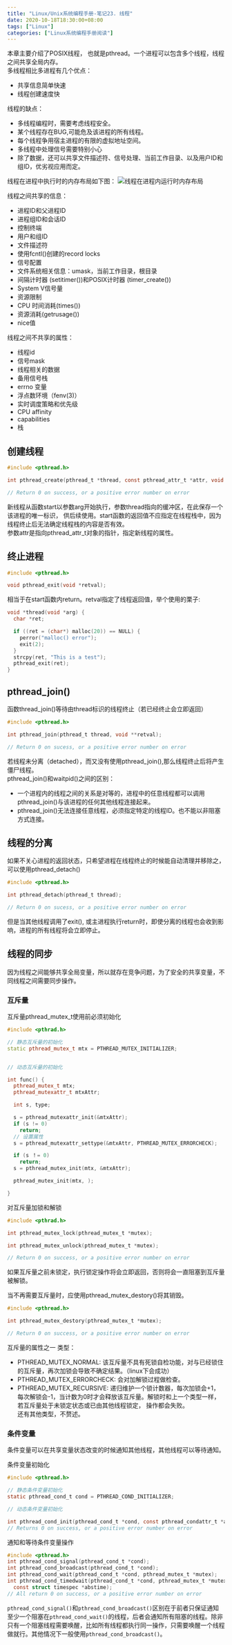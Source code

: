 ```yaml
---
title: "Linux/Unix系统编程手册-笔记23. 线程"
date: 2020-10-18T18:30:00+08:00
tags: ["Linux"]
categories: ["Linux系统编程手册阅读"]
---
```


本章主要介绍了POSIX线程， 也就是pthread。一个进程可以包含多个线程，线程之间共享全局内存。  
多线程相比多进程有几个优点：
- 共享信息简单快速
- 线程创建速度快

线程的缺点：
- 多线程编程时，需要考虑线程安全。
- 某个线程存在BUG,可能危及该进程的所有线程。
- 每个线程争用宿主进程的有限的虚拟地址空间。
- 多线程中处理信号需要特别小心
- 除了数据，还可以共享文件描述符、信号处理、当前工作目录、以及用户ID和组ID，优劣视应用而定。

线程在进程中执行时的内存布局如下图：
![线程在进程内运行时内存布局](/img/the-linux-programming-interface-s23/four_threads_in_a_process.png)

线程之间共享的信息：

- 进程ID和父进程ID
- 进程组ID和会话ID
- 控制终端
- 用户和组ID
- 文件描述符
- 使用fcntl()创建的record locks
- 信号配置
- 文件系统相关信息：umask，当前工作目录，根目录
- 间隔计时器 (setitimer())和POSIX计时器 (timer_create())
- System V信号量
- 资源限制
- CPU 时间消耗(times())
- 资源消耗(getrusage())
- nice值

线程之间不共享的属性：

- 线程id
- 信号mask
- 线程相关的数据
- 备用信号栈
- errno 变量
- 浮点数环境（fenv(3)）
- 实时调度策略和优先级
- CPU affinity
- capabilities
- 栈

## 创建线程

```c
#include <pthread.h>

int pthread_create(pthread_t *thread, const pthread_attr_t *attr, void *(*start)(void *), void *arg);

// Return 0 on success, or a positive error number on error
```

新线程从函数start以参数arg开始执行，参数thread指向的缓冲区，在此保存一个该进程的唯一标识， 供后续使用。start函数的返回值不应指定在线程栈中，因为线程终止后无法确定线程栈的内容是否有效。  
参数attr是指向pthread_attr_t对象的指针，指定新线程的属性。

## 终止进程

```c
#include <pthread.h>

void pthread_exit(void *retval);

```

相当于在start函数内return。retval指定了线程返回值，举个使用的栗子:

```c
void *thread(void *arg) {
  char *ret;

  if ((ret = (char*) malloc(20)) == NULL) {
    perror("malloc() error");
    exit(2);
  }
  strcpy(ret, "This is a test");
  pthread_exit(ret);
}

```

## pthread_join()

函数thread_join()等待由thread标识的线程终止（若已经终止会立即返回）

```c
#include <pthread.h>

int pthread_join(pthread_t thread, void **retval);

// Return 0 on sucess, or a positive error number on error
```

若线程未分离（detached），而又没有使用pthread_join(),那么线程终止后将产生僵尸线程。  
pthread_join()和waitpid()之间的区别：

- 一个进程内的线程之间的关系是对等的，进程中的任意线程都可以调用pthread_join()与该进程的任何其他线程连接起来。
- pthread_join()无法连接任意线程，必须指定特定的线程ID。也不能以非阻塞方式连接。

## 线程的分离

如果不关心进程的返回状态，只希望进程在线程终止的时候能自动清理并移除之，可以使用pthread_detach()

```c
#include <pthread.h>

int pthread_detach(pthread_t thread);

// Return 0 on sucess, or a positive error number on error
```

但是当其他线程调用了exit(), 或主进程执行return时，即使分离的线程也会收到影响，进程的所有线程将会立即停止。

## 线程的同步

因为线程之间能够共享全局变量，所以就存在竞争问题，为了安全的共享变量，不同线程之间需要同步操作。

### 互斥量

互斥量pthread_mutex_t使用前必须初始化

```cpp
#include <pthrad.h>

// 静态互斥量的初始化
static pthread_mutex_t mtx = PTHREAD_MUTEX_INITIALIZER;


// 动态互斥量的初始化

int func() {
  pthread_mutex_t mtx;
  pthread_mutexattr_t mtxAttr;

  int s, type;

  s = pthread_mutexattr_init(&mtxAttr);
  if (s != 0)
    return;
  // 设置属性
  s = pthread_mutexattr_settype(&mtxAttr, PTHREAD_MUTEX_ERRORCHECK);

  if (s ！= 0)
    return;
  s = pthread_mutex_init(mtx, &mtxAttr);

  pthread_mutex_init(mtx, );

}
```


对互斥量加锁和解锁

```c
#include <pthrad.h>

int pthread_mutex_lock(pthread_mutex_t *mutex);

int pthread_mutex_unlock(pthread_mutex_t *mutex);

// Return 0 on success, or a positive error number on error
```

如果互斥量之前未锁定，执行锁定操作将会立即返回，否则将会一直阻塞到互斥量被解锁。  

当不再需要互斥量时，应使用pthread_mutex_destory()将其销毁。

```c
#include <pthread.h>

int pthread_mutex_destory(pthread_mutex_t *mutex);

// Return 0 on success, or a positive error number on error
```

互斥量的属性之一 类型：

- PTHREAD_MUTEX_NORMAL: 该互斥量不具有死锁自检功能，对与已经锁住的互斥量，再次加锁会导致不确定结果。（linux下会成功）
- PTHREAD_MUTEX_ERRORCHECK: 会对加解锁过程做检查。
- PTHREAD_MUTEX_RECURSIVE: 递归维护一个锁计数器，每次加锁会+1，每次解锁会-1，当计数为0时才会释放该互斥量。解锁时和上一个类型一样，若互斥量处于未锁定状态或已由其他线程锁定， 操作都会失败。  
还有其他类型，不赘述。


### 条件变量

条件变量可以在共享变量状态改变的时候通知其他线程，其他线程可以等待通知。

条件变量初始化

```c
#include <pthread.h>

// 静态条件变量初始化
static pthread_cond_t cond = PTHREAD_COND_INITIALIZER;

// 动态条件变量初始化

int pthread_cond_init(pthread_cond_t *cond, const pthread_condattr_t *attr);
// Returns 0 on success, or a positive error number on error
```

通知和等待条件变量操作

```c
#include <pthread.h>
int pthread_cond_signal(pthread_cond_t *cond);
int pthread_cond_broadcast(pthread_cond_t *cond);
int pthread_cond_wait(pthread_cond_t *cond, pthread_mutex_t *mutex);
int pthread_cond_timedwait(pthread_cond_t *cond, pthread_mutex_t *mutex,
  const struct timespec *abstime);
// All return 0 on success, or a positive error number on error
```

`pthread_cond_signal()`和`pthread_cond_broadcast()`区别在于前者只保证通知至少一个阻塞在`pthread_cond_wait()`的线程，后者会通知所有阻塞的线程。除非只有一个阻塞线程需要唤醒，比如所有线程都执行同一操作，只需要唤醒一个线程做就行。其他情况下一般使用`pthread_cond_broadcast()`。

